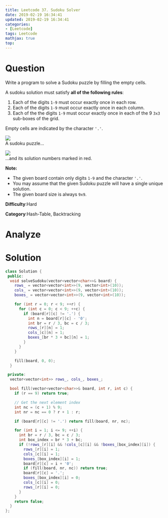 ```yaml
---
title: Leetcode 37. Sudoku Solver
date: 2019-02-19 16:34:41
updated: 2019-02-19 16:34:41
categories: 
- [Leetcode]
tags: Leetcode
mathjax: true
top:
---
```


# Question

Write a program to solve a Sudoku puzzle by filling the empty cells.

A sudoku solution must satisfy  **all of the following rules**:

1.  Each of the digits `1-9`  must occur exactly once in each row.
2.  Each of the digits `1-9` must occur exactly once in each column.
3.  Each of the the digits `1-9`  must occur exactly once in each of the 9  `3x3`  sub-boxes of the grid.

Empty cells are indicated by the character  `'.'`.

![](https://upload.wikimedia.org/wikipedia/commons/thumb/f/ff/Sudoku-by-L2G-20050714.svg/250px-Sudoku-by-L2G-20050714.svg.png)  
A sudoku puzzle...

![](https://upload.wikimedia.org/wikipedia/commons/thumb/3/31/Sudoku-by-L2G-20050714_solution.svg/250px-Sudoku-by-L2G-20050714_solution.svg.png)  
...and its solution numbers marked in red.

**Note:**

-   The given board contain only digits  `1-9`  and the character  `'.'`.
-   You may assume that the given Sudoku puzzle will have a single unique solution.
-   The given board size is always  `9x9`.

**Difficulty**:Hard

**Category**:Hash-Table, Backtracking

<!-- more -->

# Analyze

# Solution

```cpp
class Solution {
 public:
  void solveSudoku(vector<vector<char>>& board) {
    rows_ = vector<vector<int>>(9, vector<int>(10));
    cols_ = vector<vector<int>>(9, vector<int>(10));
    boxes_ = vector<vector<int>>(9, vector<int>(10));

    for (int r = 0; r < 9; ++r) {
      for (int c = 0; c < 9; ++c) {
        if (board[r][c] != '.') {
          int n = board[r][c] - '0';
          int br = r / 3, bc = c / 3;
          rows_[r][n] = 1;
          cols_[c][n] = 1;
          boxes_[br * 3 + bc][n] = 1;
        }
      }
    }

    fill(board, 0, 0);
  }

 private:
  vector<vector<int>> rows_, cols_, boxes_;

  bool fill(vector<vector<char>>& board, int r, int c) {
    if (r == 9) return true;

    // Get the next element index
    int nc = (c + 1) % 9;
    int nr = nc == 0 ? r + 1 : r;

    if (board[r][c] != '.') return fill(board, nr, nc);

    for (int i = 1; i <= 9; ++i) {
      int br = r / 3, bc = c / 3;
      int box_index = br * 3 + bc;
      if (!rows_[r][i] && !cols_[c][i] && !boxes_[box_index][i]) {
        rows_[r][i] = 1;
        cols_[c][i] = 1;
        boxes_[box_index][i] = 1;
        board[r][c] = i + '0';
        if (fill(board, nr, nc)) return true;
        board[r][c] = '.';
        boxes_[box_index][i] = 0;
        cols_[c][i] = 0;
        rows_[r][i] = 0;
      }
    }
    return false;
  }
};
```